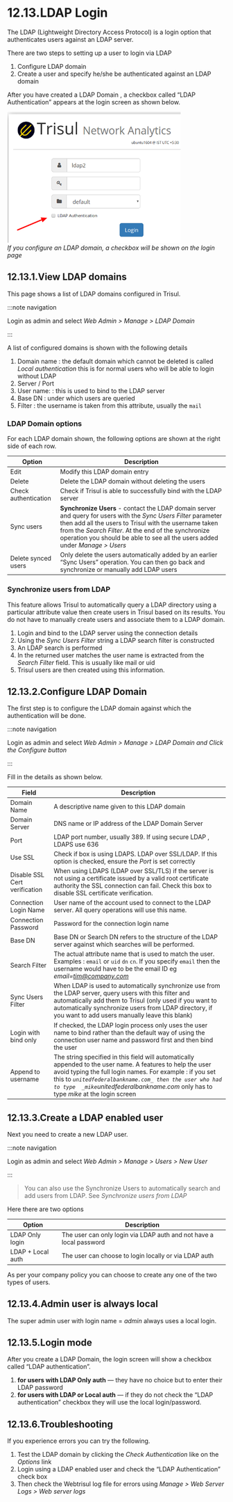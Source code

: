 # 12.13.LDAP Login

The LDAP (Lightweight Directory Access Protocol) is a login option that
authenticates users against an LDAP server.

There are two steps to setting up a user to login via LDAP

1. Configure LDAP domain
2. Create a user and specify he/she be authenticated against an LDAP
   domain

After you have created a LDAP Domain , a checkbox called “LDAP
Authentication” appears at the login screen as shown below.

![](images/ldaplogin.png)  
*If you configure an LDAP domain, a checkbox will be shown on the login
page*

## 12.13.1.View LDAP domains

This page shows a list of LDAP domains configured in Trisul.

:::note navigation

Login as admin and select *Web Admin \> Manage \> LDAP Domain*

:::

A list of configured domains is shown with the following details

1. Domain name : the default domain which cannot be deleted is called
   *Local authentication* this is for normal users who will be able to
   login without LDAP
2. Server / Port
3. User name: : this is used to bind to the LDAP server
4. Base DN : under which users are queried
5. Filter : the username is taken from this attribute, usually the `mail`

### LDAP Domain options

For each LDAP domain shown, the following options are shown at the right
side of each row.

| Option               | Description                                                                                                                                                                                                                                                                                                        |
| -------------------- | ------------------------------------------------------------------------------------------------------------------------------------------------------------------------------------------------------------------------------------------------------------------------------------------------------------------ |
| Edit                 | Modify this LDAP domain entry                                                                                                                                                                                                                                                                                      |
| Delete               | Delete the LDAP domain without deleting the users                                                                                                                                                                                                                                                                  |
| Check authentication | Check if Trisul is able to successfully bind with the LDAP server                                                                                                                                                                                                                                                  |
| Sync users           | **Synchronize Users** - contact the LDAP domain server and query for users with the *Sync Users Filter* parameter then add all the users to Trisul with the username taken from the *Search Filter*. At the end of the synchronize operation you should be able to see all the users added under *Manage \> Users* |
| Delete synced users  | Only delete the users automatically added by an earlier “Sync Users” operation. You can then go back and synchronize or manually add LDAP users                                                                                                                                                                    |

### Synchronize users from LDAP

This feature allows Trisul to automatically query a LDAP directory using
a particular attribute value then create users in Trisul based on its
results. You do not have to manually create users and associate them to
a LDAP domain.

1. Login and bind to the LDAP server using the connection details
2. Using the *Sync Users Filter* string a LDAP search filter is
   constructed
3. An LDAP search is performed
4. In the returned user matches the user name is extracted from the
   *Search Filter* field. This is usually like mail or uid
5. Trisul users are then created using this information.

## 12.13.2.Configure LDAP Domain

The first step is to configure the LDAP domain against which the
authentication will be done.

:::note navigation

Login as admin and select *Web Admin \> Manage \> LDAP Domain and Click
the Configure button*

:::

Fill in the details as shown below.

| Field                         | Description                                                                                                                                                                                                                                                                                                               |
| ----------------------------- | ------------------------------------------------------------------------------------------------------------------------------------------------------------------------------------------------------------------------------------------------------------------------------------------------------------------------- |
| Domain Name                   | A descriptive name given to this LDAP domain                                                                                                                                                                                                                                                                              |
| Domain Server                 | DNS name or IP address of the LDAP Domain Server                                                                                                                                                                                                                                                                          |
| Port                          | LDAP port number, usually 389. If using secure LDAP , LDAPS use 636                                                                                                                                                                                                                                                       |
| Use SSL                       | Check if box is using LDAPS. LDAP over SSL/LDAP. If this option is checked, ensure the *Port* is set correctly                                                                                                                                                                                                            |
| Disable SSL Cert verification | When using LDAPS (LDAP over SSL/TLS) if the server is not using a certificate issued by a valid root certificate authority the SSL connection can fail. Check this box to disable SSL certificate verification.                                                                                                           |
| Connection Login Name         | User name of the account used to connect to the LDAP server. All query operations will use this name.                                                                                                                                                                                                                     |
| Connection Password           | Password for the connection login name                                                                                                                                                                                                                                                                                    |
| Base DN                       | Base DN or Search DN refers to the structure of the LDAP server against which searches will be performed.                                                                                                                                                                                                                 |
| Search Filter                 | The actual attribute name that is used to match the user. Examples : `email` or `uid` `dn` `cn`. If you specify `email` then the username would have to be the email ID eg *email=tim@company.com*                                                                                                                        |
| Sync Users Filter             | When LDAP is used to automatically synchronize use from the LDAP server, query users with this filter and automatically add them to Trisul (only used if you want to automatically synchronize users from LDAP directory, if you want to add users manually leave this blank)                                             |
| Login with bind only          | If checked, the LDAP login process only uses the user name to bind rather than the default way of using the connection user name and password first and then bind the user                                                                                                                                                |
| Append to username            | The string specified in this field will automatically appended to the user name. A features to help the user avoid typing the full login names. For example : if you set this to *`unitedfederalbankname.com_ then the user who had to type  _mike`unitedfederalbankname.com* only has to type *mike* at the login screen |

## 12.13.3.Create a LDAP enabled user

Next you need to create a new LDAP user.

:::note navigation

Login as admin and select *Web Admin \> Manage \> Users \> New User*

:::

> You can also use the Synchronize Users to automatically search and add
> users from LDAP. See *Synchronize users from LDAP*

Here there are two options

| Option            | Description                                                         |
| ----------------- | ------------------------------------------------------------------- |
| LDAP Only login   | The user can only login via LDAP auth and not have a local password |
| LDAP + Local auth | The user can choose to login locally or via LDAP auth               |

As per your company policy you can choose to create any one of the two
types of users.

## 12.13.4.Admin user is always local

The super admin user with login name = *admin* always uses a local
login.

## 12.13.5.Login mode

After you create a LDAP Domain, the login screen will show a checkbox
called “LDAP authentication”.

1. **for users with LDAP Only auth** — they have no choice but to enter
   their LDAP password
2. **for users with LDAP or Local auth** — if they do not check the
   “LDAP authentication” checkbox they will use the local
   login/password.

## 12.13.6.Troubleshooting

If you experience errors you can try the following.

1. Test the LDAP domain by clicking the *Check Authentication* like on
   the *Options* link
2. Login using a LDAP enabled user and check the “LDAP Authentication”
   check box
3. Then check the Webtrisul log file for errors using *Manage \> Web
   Server Logs \> Web server logs*

